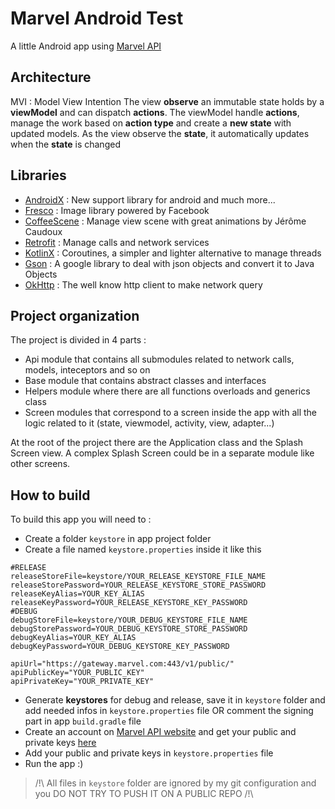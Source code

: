 # Marvel Android Test
A little Android app using [Marvel API](https://developer.marvel.com/docs)

## Architecture
MVI : Model View Intention
The view **observe** an immutable state holds by a **viewModel** and can dispatch **actions**.
The viewModel handle **actions**, manage the work based on **action type** and create a **new state** with updated models.
As the view observe the **state**, it automatically updates when the **state** is changed 

## Libraries
* [AndroidX](https://developer.android.com/jetpack/androidx) : New support library for android and much more...
* [Fresco](https://frescolib.org/) : Image library powered by Facebook
* [CoffeeScene](https://github.com/geronimoagency/CoffeeScene-Android) : Manage view scene with great animations by Jérôme Caudoux
* [Retrofit](https://square.github.io/retrofit/) : Manage calls and network services
* [KotlinX](https://github.com/Kotlin/kotlinx.coroutines) : Coroutines, a simpler and lighter alternative to manage threads
* [Gson](https://github.com/google/gson) : A google library to deal with json objects and convert it to Java Objects
* [OkHttp](https://square.github.io/okhttp/) : The well know http client to make network query

## Project organization
The project is divided in 4 parts :
- Api module that contains all submodules related to network calls, models, inteceptors and so on
- Base module that contains abstract classes and interfaces
- Helpers module where there are all functions overloads and generics class
- Screen modules that correspond to a screen inside the app with all the logic related to it (state, viewmodel, activity, view, adapter...)

At the root of the project there are the Application class and the Splash Screen view. A complex Splash Screen could be in a separate module like other screens.

## How to build
To build this app you will need to :
- Create a folder `keystore` in app project folder
- Create a file named `keystore.properties` inside it like this
```
#RELEASE
releaseStoreFile=keystore/YOUR_RELEASE_KEYSTORE_FILE_NAME
releaseStorePassword=YOUR_RELEASE_KEYSTORE_STORE_PASSWORD
releaseKeyAlias=YOUR_KEY_ALIAS
releaseKeyPassword=YOUR_RELEASE_KEYSTORE_KEY_PASSWORD
#DEBUG
debugStoreFile=keystore/YOUR_DEBUG_KEYSTORE_FILE_NAME
debugStorePassword=YOUR_DEBUG_KEYSTORE_STORE_PASSWORD
debugKeyAlias=YOUR_KEY_ALIAS
debugKeyPassword=YOUR_DEBUG_KEYSTORE_KEY_PASSWORD

apiUrl="https://gateway.marvel.com:443/v1/public/"
apiPublicKey="YOUR_PUBLIC_KEY"
apiPrivateKey="YOUR_PRIVATE_KEY"
``` 
- Generate **keystores** for debug and release, save it in `keystore` folder and add needed infos in `keystore.properties` file OR comment the signing part in app `build.gradle` file
- Create an account on [Marvel API website](https://developer.marvel.com/documentation/getting_started) and get your public and private keys [here](https://developer.marvel.com/account#)
- Add your public and private keys in `keystore.properties` file
- Run the app :)

> /!\ All files in `keystore` folder are ignored by my git configuration and you DO NOT TRY TO PUSH IT ON A PUBLIC REPO /!\

